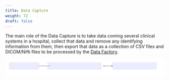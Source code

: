 ```yaml
---
title: Data Capture
weight: 72
draft: false
---
```


The main role of the Data Capture is to take data coming several clinical systems in a hospital, collect that data and remove any identifying information from them, then export that data as a collection of CSV files and DICOM/Nifti files to be processed by the [Data Factory](../data-factory).

![capture-flow](./capture-flow.svg)